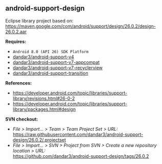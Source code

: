 ## android-support-design

Eclipse library project based on:<br/>
https://maven.google.com/com/android/support/design/26.0.2/design-26.0.2.aar

**Requires:**
- `Android 8.0 (API 26) SDK Platform`
- [dandar3/android-support-v4](https://github.com/dandar3/android-support-v4/tree/26.0.2)
- [dandar3/android-support-v7-appcompat](https://github.com/dandar3/android-support-v7-appcompat/tree/26.0.2)
- [dandar3/android-support-v7-recyclerview](https://github.com/dandar3/android-support-v7-recyclerview/tree/26.0.2)
- [dandar3/android-support-transition](https://github.com/dandar3/android-support-transition/tree/26.0.2)

**References:**
- https://developer.android.com/topic/libraries/support-library/revisions.html#26-0-2
- https://developer.android.com/topic/libraries/support-library/packages.html#design

**SVN checkout:**
- _File > Import... > Team > Team Project Set > URL:_<br/>
  https://raw.githubusercontent.com/dandar3/android-support-design/26.0.2/.projectset
- _File > Import... > SVN > Project from SVN > Create a new repository location > URL:_<br/>
  https://github.com/dandar3/android-support-design/tags/26.0.2